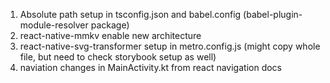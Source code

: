 1. Absolute path setup in tsconfig.json and babel.config (babel-plugin-module-resolver package)
2. react-native-mmkv enable new architecture
3. react-native-svg-transformer setup in metro.config.js (might copy whole file, but need to check storybook setup as well)
4. naviation changes in MainActivity.kt from react navigation docs
